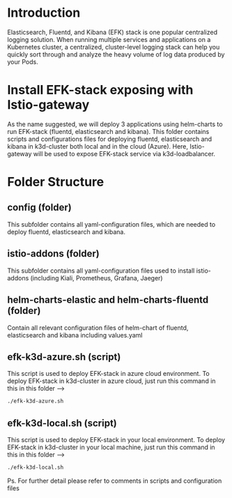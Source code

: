 # Introduction
Elasticsearch, Fluentd, and Kibana (EFK) stack is one popular centralized logging solution. When running multiple services and applications on a Kubernetes cluster, a centralized, cluster-level logging stack can help you quickly sort through and analyze the heavy volume of log data produced by your Pods.

# Install EFK-stack exposing with Istio-gateway
As the name suggested, we will deploy 3 applications using helm-charts to run EFK-stack (fluentd, elasticsearch and kibana). This folder contains scripts and configurations files for deploying fluentd, elasticsearch and kibana in k3d-cluster both local and in the cloud (Azure). Here, Istio-gateway will be used to expose EFK-stack service via k3d-loadbalancer.

# Folder Structure
## config (folder)

This subfolder contains all yaml-configuration files, which are needed to deploy fluentd, elasticsearch and kibana.


## istio-addons (folder)
This subfolder contains all yaml-configuration files used to install istio-addons (including Kiali, Prometheus, Grafana, Jaeger)

## helm-charts-elastic and helm-charts-fluentd (folder)
Contain all relevant configuration files of helm-chart of fluentd, elasticsearch and kibana including values.yaml

## efk-k3d-azure.sh (script)
This script is used to deploy EFK-stack in azure cloud environment. 
To deploy EFK-stack in k3d-cluster in azure cloud, just run this command in this in this folder -->

```bash
./efk-k3d-azure.sh
```

## efk-k3d-local.sh (script)
This script is used to deploy EFK-stack in your local environment.
To deploy EFK-stack in k3d-cluster in your local machine, just run this command in this in this folder -->

```bash
./efk-k3d-local.sh
```

Ps. For further detail please refer to comments in scripts and configuration files